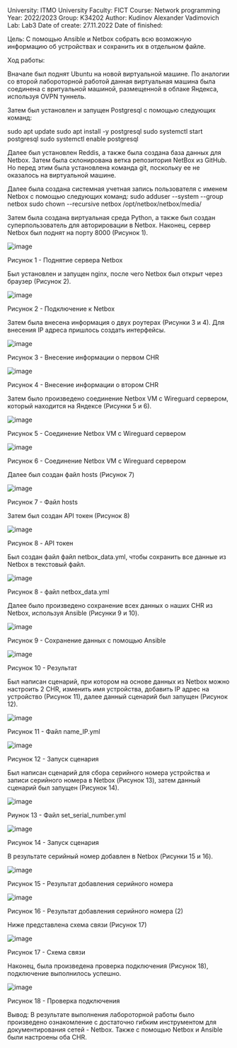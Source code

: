 University: ITMO University
Faculty: FICT
Course: Network programming
Year: 2022/2023
Group: K34202
Author: Kudinov Alexander Vadimovich
Lab: Lab3
Date of create: 27.11.2022
Date of finished:

Цель: С помощью Ansible и Netbox собрать всю возможную информацию об устройствах и сохранить их в отдельном файле.

Ход работы:

Вначале был поднят Ubuntu на новой виртуальной машине. По аналогии со второй лабороторной работой данная виртуальная машина была соединена с вритуальной машиной, размещенной в облаке Яндекса, используя OVPN туннель.

Затем был установлен и запущен Postgresql с помощью следующих команд:

sudo apt update
sudo apt install -y postgresql
sudo systemctl start postgresql
sudo systemctl enable postgresql

Далее был установлен Reddis, а также была создана база данных для Netbox. Затем была склонирована ветка репозитория NetBox из GitHub. Но перед этим была установлена команда git, поскольку ее не оказалось на виртуальной машине.

Далее была создана системная учетная запись пользователя с именем Netbox с помощью следующих команд:
sudo adduser --system --group netbox
sudo chown --recursive netbox /opt/netbox/netbox/media/

Затем была создана виртуальная среда Python, а также был создан суперпользователь для авторировации в Netbox. Наконец, сервер Netbox был поднят на порту 8000 (Рисунок 1).

![image](https://user-images.githubusercontent.com/42407837/209433674-792a8f2a-953f-44e9-b153-c17c0abb4030.png)

Рисунок 1 - Поднятие сервера Netbox

Был установлен и запущен nginx, после чего Netbox был открыт через браузер (Рисунок 2).

![image](https://user-images.githubusercontent.com/42407837/209428090-e3bf0080-d4f8-4e3f-95f0-8da3a8e7f543.png)

Рисунок 2 - Подключение к Netbox

Затем была внесена информация о двух роутерах (Рисунки 3 и 4). Для внесения IP адреса пришлось создать интерфейсы.

![image](https://user-images.githubusercontent.com/42407837/209433770-6e9c5a38-5c06-44e3-bbe0-fc4c68ecaaaf.png)

Рисунок 3 - Внесение информации о первом CHR

![image](https://user-images.githubusercontent.com/42407837/209433794-8797baa9-0c75-4fb6-87a5-e759505e71a9.png)

Рисунок 4 - Внесение информации о втором CHR

Затем было произведено соединение Netbox VM с Wireguard сервером, который находится на Яндексе (Рисунки 5 и 6).

![image](https://user-images.githubusercontent.com/42407837/209433864-1fb58eb1-5175-476b-a10c-821421d906d0.png)

Рисунок 5 - Соединение Netbox VM с Wireguard сервером

![image](https://user-images.githubusercontent.com/42407837/209433875-6ec29d1d-aa53-4ba6-8c29-3944972a8e98.png)

Рисунок 6 - Соединение Netbox VM с Wireguard сервером

Далее был создан файл hosts (Рисунок 7)

![image](https://user-images.githubusercontent.com/42407837/209433909-9bed39f3-b77c-4e5f-8f5b-138d4c700627.png)

Рисунок 7 - Файл hosts

Затем был создан API токен (Рисунок 8)

![image](https://user-images.githubusercontent.com/42407837/209433974-c9e6c218-2c53-4db2-ba26-1f2ac6f8eab1.png)

Рисунок 8 - API токен

Был создан файл файл netbox_data.yml, чтобы сохранить все данные из Netbox в текстовый файл.

![image](https://user-images.githubusercontent.com/42407837/209434017-f210d13a-7251-4cc9-898f-fda74af9ffb9.png)

Рисунок 8 - файл netbox_data.yml

Далее было произведено сохранение всех данных о наших CHR из Netbox, используя Ansible (Рисунки 9 и 10).

![image](https://user-images.githubusercontent.com/42407837/209434088-bf3a1bde-2727-49d4-9350-512303b43673.png)

Рисунок 9 - Сохранение данных с помощью Ansible

![image](https://user-images.githubusercontent.com/42407837/209434158-cf90182c-81a6-4341-bc5a-411ff961799a.png)

Рисунок 10 - Результат

Был написан сценарий, при котором на основе данных из Netbox можно настроить 2 CHR, изменить имя устройства, добавить IP адрес на устройство (Рисунок 11), далее данный сценарий был запущен (Рисунок 12).

![image](https://user-images.githubusercontent.com/42407837/209434253-339004d9-85ec-40de-b277-0143b9fe1ce3.png)

Рисунок 11 - Файл name_IP.yml

![image](https://user-images.githubusercontent.com/42407837/209434263-8b1b06a2-9ef6-4ab0-bd9f-b62bc2752aca.png)

Рисунок 12 - Запуск сценария

Был написан сценарий для сбора серийного номера устройства и записи серийного номера в Netbox (Рисунок 13), затем данный сценарий был запущен (Рисунок 14).

![image](https://user-images.githubusercontent.com/42407837/209434293-8f04b76b-77f3-4721-89c7-ec0de3a61f52.png)

Риунок 13 - Файл set_serial_number.yml

![image](https://user-images.githubusercontent.com/42407837/209434301-771a3bd9-e845-45e4-ac36-8d78335c18dc.png)

Рисунок 14 - Запуск сценария

В результате серийный номер добавлен в Netbox (Рисунки 15 и 16).

![image](https://user-images.githubusercontent.com/42407837/209434323-e41c6c39-820d-47c3-8f90-b4b7a92539f6.png)

Рисунок 15 - Результат добавления серийного номера

![image](https://user-images.githubusercontent.com/42407837/209434325-deca8ccf-36c8-48e7-9b61-ae88c2cd54d5.png)

Рисунок 16 - Результат добавления серийного номера (2)

Ниже представлена схема связи (Рисунок 17)

![image](https://user-images.githubusercontent.com/42407837/209434360-31ada486-de2c-40f0-9f78-36e7c2ed0c23.png)

Рисунок 17 - Схема связи

Наконец, была произведена проверка подключения (Рисунок 18), подключение выполнилось успешно.

![image](https://user-images.githubusercontent.com/42407837/209434384-33f22db2-8416-4525-975c-fff3bc22c33a.png)

Рисунок 18 - Проверка подключения

Вывод: 
В результате выполнения лабороторной работы было произведено ознакомление с достаточно гибким инструментом для документирования сетей - Netbox. Также с помощью Netbox и Ansible были настроены оба CHR.

